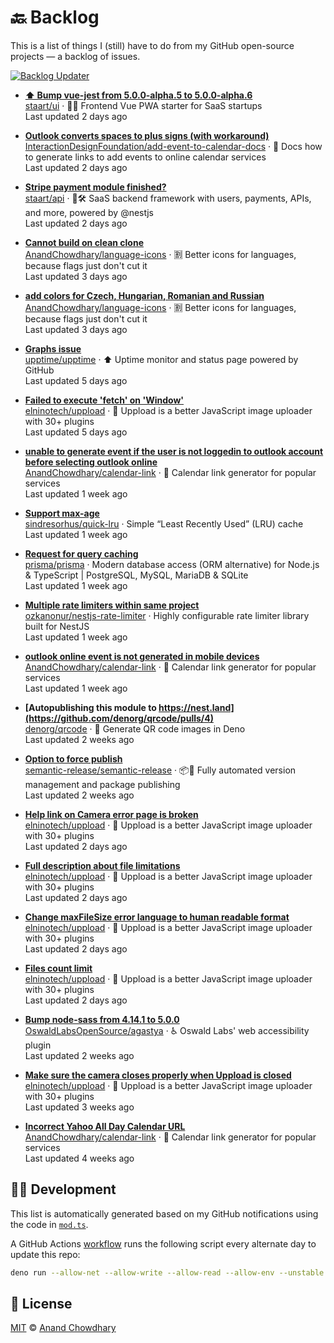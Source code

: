 # 🔙 Backlog

This is a list of things I (still) have to do from my GitHub open-source projects — a backlog of issues.

[![Backlog Updater](https://github.com/AnandChowdhary/backlog/workflows/Backlog%20Updater/badge.svg)](https://github.com/AnandChowdhary/backlog/actions)

- **[⬆️ Bump vue-jest from 5.0.0-alpha.5 to 5.0.0-alpha.6](https://github.com/staart/ui/pulls/1011)**  
[staart/ui](https://github.com/staart/ui) · 🏁🌐 Frontend Vue PWA starter for SaaS startups  
Last updated 2 days ago  

- **[Outlook converts spaces to plus signs (with workaround)](https://github.com/InteractionDesignFoundation/add-event-to-calendar-docs/issues/20)**  
[InteractionDesignFoundation/add-event-to-calendar-docs](https://github.com/InteractionDesignFoundation/add-event-to-calendar-docs) · 📅 Docs how to generate links to add events to online calendar services  
Last updated 2 days ago  

- **[Stripe payment module finished?](https://github.com/staart/api/issues/1498)**  
[staart/api](https://github.com/staart/api) · 🏁🛠️ SaaS backend framework with users, payments, APIs, and more, powered by @nestjs  
Last updated 2 days ago  

- **[Cannot build on clean clone](https://github.com/AnandChowdhary/language-icons/issues/7)**  
[AnandChowdhary/language-icons](https://github.com/AnandChowdhary/language-icons) · 🈹 Better icons for languages, because flags just don't cut it  
Last updated 3 days ago  

- **[add colors for Czech, Hungarian, Romanian and Russian](https://github.com/AnandChowdhary/language-icons/pulls/6)**  
[AnandChowdhary/language-icons](https://github.com/AnandChowdhary/language-icons) · 🈹 Better icons for languages, because flags just don't cut it  
Last updated 3 days ago  

- **[Graphs issue](https://github.com/upptime/upptime/issues/53)**  
[upptime/upptime](https://github.com/upptime/upptime) · ⬆️ Uptime monitor and status page powered by GitHub  
Last updated 5 days ago  

- **[Failed to execute 'fetch' on 'Window'](https://github.com/elninotech/uppload/issues/31)**  
[elninotech/uppload](https://github.com/elninotech/uppload) · 📁 Uppload is a better JavaScript image uploader with 30+ plugins  
Last updated 5 days ago  

- **[unable to generate event if the user is not loggedin to outlook account  before selecting outlook online](https://github.com/AnandChowdhary/calendar-link/issues/161)**  
[AnandChowdhary/calendar-link](https://github.com/AnandChowdhary/calendar-link) · 📅 Calendar link generator for popular services  
Last updated 1 week ago  

- **[Support max-age](https://github.com/sindresorhus/quick-lru/issues/18)**  
[sindresorhus/quick-lru](https://github.com/sindresorhus/quick-lru) · Simple “Least Recently Used” (LRU) cache  
Last updated 1 week ago  

- **[Request for query caching](https://github.com/prisma/prisma/issues/3165)**  
[prisma/prisma](https://github.com/prisma/prisma) · Modern database access (ORM alternative) for Node.js & TypeScript | PostgreSQL, MySQL, MariaDB & SQLite  
Last updated 1 week ago  

- **[Multiple rate limiters within same project](https://github.com/ozkanonur/nestjs-rate-limiter/issues/31)**  
[ozkanonur/nestjs-rate-limiter](https://github.com/ozkanonur/nestjs-rate-limiter) · Highly configurable rate limiter library built for NestJS  
Last updated 1 week ago  

- **[outlook online event is not generated in mobile devices](https://github.com/AnandChowdhary/calendar-link/issues/162)**  
[AnandChowdhary/calendar-link](https://github.com/AnandChowdhary/calendar-link) · 📅 Calendar link generator for popular services  
Last updated 1 week ago  

- **[Autopublishing this module to https://nest.land](https://github.com/denorg/qrcode/pulls/4)**  
[denorg/qrcode](https://github.com/denorg/qrcode) · 📇 Generate QR code images in Deno  
Last updated 2 weeks ago  

- **[Option to force publish](https://github.com/semantic-release/semantic-release/issues/216)**  
[semantic-release/semantic-release](https://github.com/semantic-release/semantic-release) · :package::rocket: Fully automated version management and package publishing  
Last updated 2 weeks ago  

- **[Help link on Camera error page is broken](https://github.com/elninotech/uppload/issues/403)**  
[elninotech/uppload](https://github.com/elninotech/uppload) · 📁 Uppload is a better JavaScript image uploader with 30+ plugins  
Last updated 2 days ago  

- **[Full description about file limitations](https://github.com/elninotech/uppload/issues/400)**  
[elninotech/uppload](https://github.com/elninotech/uppload) · 📁 Uppload is a better JavaScript image uploader with 30+ plugins  
Last updated 2 days ago  

- **[Change maxFileSize error language to human readable format](https://github.com/elninotech/uppload/issues/402)**  
[elninotech/uppload](https://github.com/elninotech/uppload) · 📁 Uppload is a better JavaScript image uploader with 30+ plugins  
Last updated 2 days ago  

- **[Files count limit](https://github.com/elninotech/uppload/issues/399)**  
[elninotech/uppload](https://github.com/elninotech/uppload) · 📁 Uppload is a better JavaScript image uploader with 30+ plugins  
Last updated 2 days ago  

- **[Bump node-sass from 4.14.1 to 5.0.0](https://github.com/OswaldLabsOpenSource/agastya/pulls/626)**  
[OswaldLabsOpenSource/agastya](https://github.com/OswaldLabsOpenSource/agastya) · ♿ Oswald Labs' web accessibility plugin  
Last updated 2 weeks ago  

- **[Make sure the camera closes properly when Uppload is closed](https://github.com/elninotech/uppload/pulls/345)**  
[elninotech/uppload](https://github.com/elninotech/uppload) · 📁 Uppload is a better JavaScript image uploader with 30+ plugins  
Last updated 3 weeks ago  

- **[Incorrect Yahoo All Day Calendar URL](https://github.com/AnandChowdhary/calendar-link/issues/190)**  
[AnandChowdhary/calendar-link](https://github.com/AnandChowdhary/calendar-link) · 📅 Calendar link generator for popular services  
Last updated 4 weeks ago  


## 👩‍💻 Development

This list is automatically generated based on my GitHub notifications using the code in [`mod.ts`](./mod.ts).

A GitHub Actions [workflow](./.github/workflows/update.yml) runs the following script every alternate day to update this repo:

```bash
deno run --allow-net --allow-write --allow-read --allow-env --unstable mod.ts
```

## 📄 License

[MIT](./LICENSE) © [Anand Chowdhary](https://anandchowdhary.com)
